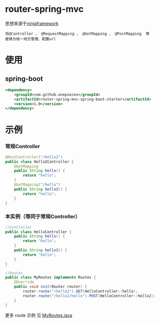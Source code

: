 # router-spring-mvc
思想来源于[ninjaframework](https://github.com/ninjaframework/ninja)

    将@Controller 、 @RequestMapping 、 @GetMapping 、 @PostMapping  等
    替换为统一地方管理、配置url
    
# 使用
## spring-boot
```xml
<dependency>
    <groupId>com.github.onepiecex</groupId>
    <artifactId>router-spring-mvc-spring-boot-starter</artifactId>
    <version>1.0</version>
</dependency>
```
# 示例
### 常规Controller
```java
@RestController("/hello2")
public class Hello2Controller {
    @GetMapping
    public String hello() {
        return "hello";
    }
    @GetMapping("/hello")
    public String hello2() {
        return "hello";
    }
}
```
### 本实例（等同于常规Controller）
```java
//Controller
public class HelloController {
    public String hello() {
        return "hello";
    }
    public String hello2() {
        return "hello";
    }
}

//Routes
public class MyRoutes implements Routes {
    @Override
    public void init(Router router) {
        router.route("/hello2").GET(HelloController::hello);
        router.route("/hello2/hello").POST(HelloController::hello2);
    }
}
```
更多 route 示例 见 [MyRoutes.java](https://github.com/onepiecex/router-spring-mvc/blob/master/router-spring-mvc-spring-boot-starter/src/test/java/com/github/onepiecex/router/spring/boot/routes/MyRoutes.java)


